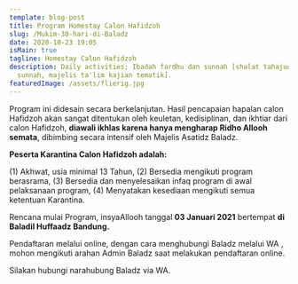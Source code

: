 ```yaml
---
template: blog-post
title: Program Homestay Calon Hafidzoh
slug: /Mukim-30-hari-di-Baladz
date: 2020-10-23 19:05
isMain: true
tagline: Homestay Calon Hafidzoh
description: Daily activities; Ibadah fardhu dan sunnah [shalat tahajud, puasa
  sunnah, majelis ta'lim kajian tematik].
featuredImage: /assets/flierig.jpg
---
```

Program ini didesain secara berkelanjutan. Hasil pencapaian hapalan calon Hafidzoh akan sangat ditentukan oleh keuletan, kedisiplinan, dan ikhtiar dari calon Hafidzoh, **diawali ikhlas karena hanya mengharap Ridho Allooh semata**, dibimbing secara intensif oleh Majelis Asatidz Baladz.

**Peserta Karantina Calon Hafidzoh adalah:**

(1) Akhwat, usia minimal 13 Tahun, (2) Bersedia mengikuti program berasrama, (3) Bersedia dan menyelesaikan infaq program di awal pelaksanaan program, (4) Menyatakan kesediaan mengikuti semua ketentuan Karantina.

Rencana mulai Program, insyaAllooh tanggal **03 Januari 2021**  bertempat **di Baladil Huffaadz Bandung.**

Pendaftaran melalui online, dengan cara menghubungi Baladz melalui WA , mohon mengikuti arahan Admin Baladz saat melakukan pendaftaran online.

Silakan hubungi narahubung Baladz via WA.